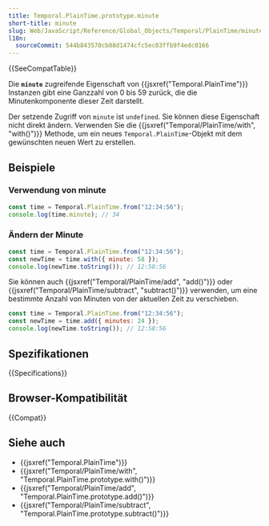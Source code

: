 ```yaml
---
title: Temporal.PlainTime.prototype.minute
short-title: minute
slug: Web/JavaScript/Reference/Global_Objects/Temporal/PlainTime/minute
l10n:
  sourceCommit: 544b843570cb08d1474cfc5ec03ffb9f4edc0166
---
```


{{SeeCompatTable}}

Die **`minute`** zugreifende Eigenschaft von {{jsxref("Temporal.PlainTime")}} Instanzen gibt eine Ganzzahl von 0 bis 59 zurück, die die Minutenkomponente dieser Zeit darstellt.

Der setzende Zugriff von `minute` ist `undefined`. Sie können diese Eigenschaft nicht direkt ändern. Verwenden Sie die {{jsxref("Temporal/PlainTime/with", "with()")}} Methode, um ein neues `Temporal.PlainTime`-Objekt mit dem gewünschten neuen Wert zu erstellen.

## Beispiele

### Verwendung von minute

```js
const time = Temporal.PlainTime.from("12:34:56");
console.log(time.minute); // 34
```

### Ändern der Minute

```js
const time = Temporal.PlainTime.from("12:34:56");
const newTime = time.with({ minute: 58 });
console.log(newTime.toString()); // 12:58:56
```

Sie können auch {{jsxref("Temporal/PlainTime/add", "add()")}} oder {{jsxref("Temporal/PlainTime/subtract", "subtract()")}} verwenden, um eine bestimmte Anzahl von Minuten von der aktuellen Zeit zu verschieben.

```js
const time = Temporal.PlainTime.from("12:34:56");
const newTime = time.add({ minutes: 24 });
console.log(newTime.toString()); // 12:58:56
```

## Spezifikationen

{{Specifications}}

## Browser-Kompatibilität

{{Compat}}

## Siehe auch

- {{jsxref("Temporal.PlainTime")}}
- {{jsxref("Temporal/PlainTime/with", "Temporal.PlainTime.prototype.with()")}}
- {{jsxref("Temporal/PlainTime/add", "Temporal.PlainTime.prototype.add()")}}
- {{jsxref("Temporal/PlainTime/subtract", "Temporal.PlainTime.prototype.subtract()")}}
